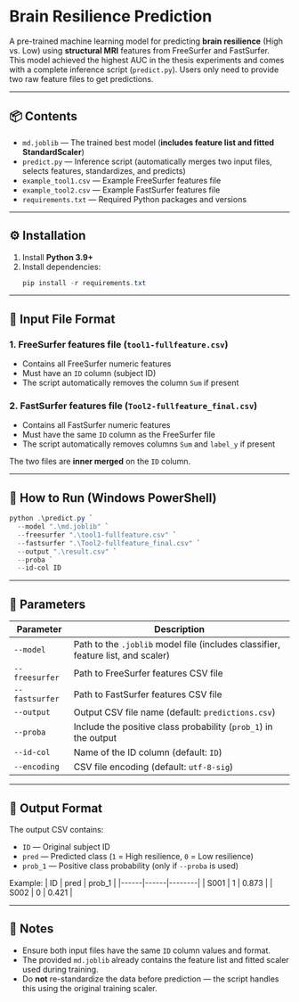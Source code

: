 # Brain Resilience Prediction

A pre-trained machine learning model for predicting **brain resilience** (High vs. Low) using **structural MRI** features from FreeSurfer and FastSurfer.  
This model achieved the highest AUC in the thesis experiments and comes with a complete inference script (`predict.py`). Users only need to provide two raw feature files to get predictions.

---

## 📦 Contents
- `md.joblib` — The trained best model (**includes feature list and fitted StandardScaler**)
- `predict.py` — Inference script (automatically merges two input files, selects features, standardizes, and predicts)
- `example_tool1.csv` — Example FreeSurfer features file
- `example_tool2.csv` — Example FastSurfer features file
- `requirements.txt` — Required Python packages and versions

---

## ⚙️ Installation
1. Install **Python 3.9+**
2. Install dependencies:
   ```powershell
   pip install -r requirements.txt
   ```

---

## 📂 Input File Format

### 1. FreeSurfer features file (`tool1-fullfeature.csv`)
- Contains all FreeSurfer numeric features
- Must have an `ID` column (subject ID)
- The script automatically removes the column `Sum` if present

### 2. FastSurfer features file (`Tool2-fullfeature_final.csv`)
- Contains all FastSurfer numeric features
- Must have the same `ID` column as the FreeSurfer file
- The script automatically removes columns `Sum` and `label_y` if present

The two files are **inner merged** on the `ID` column.

---

## 🚀 How to Run (Windows PowerShell)

```powershell
python .\predict.py `
  --model ".\md.joblib" `
  --freesurfer ".\tool1-fullfeature.csv" `
  --fastsurfer ".\Tool2-fullfeature_final.csv" `
  --output ".\result.csv" `
  --proba `
  --id-col ID
```

---

## 🔧 Parameters
| Parameter | Description |
|-----------|-------------|
| `--model` | Path to the `.joblib` model file (includes classifier, feature list, and scaler) |
| `--freesurfer` | Path to FreeSurfer features CSV file |
| `--fastsurfer` | Path to FastSurfer features CSV file |
| `--output` | Output CSV file name (default: `predictions.csv`) |
| `--proba` | Include the positive class probability (`prob_1`) in the output |
| `--id-col` | Name of the ID column (default: `ID`) |
| `--encoding` | CSV file encoding (default: `utf-8-sig`) |

---

## 📄 Output Format
The output CSV contains:
- `ID` — Original subject ID
- `pred` — Predicted class (`1` = High resilience, `0` = Low resilience)
- `prob_1` — Positive class probability (only if `--proba` is used)

Example:
| ID   | pred | prob_1 |
|------|------|--------|
| S001 | 1    | 0.873  |
| S002 | 0    | 0.421  |

---

## 📌 Notes
- Ensure both input files have the same `ID` column values and format.
- The provided `md.joblib` already contains the feature list and fitted scaler used during training.
- Do **not** re-standardize the data before prediction — the script handles this using the original training scaler.
